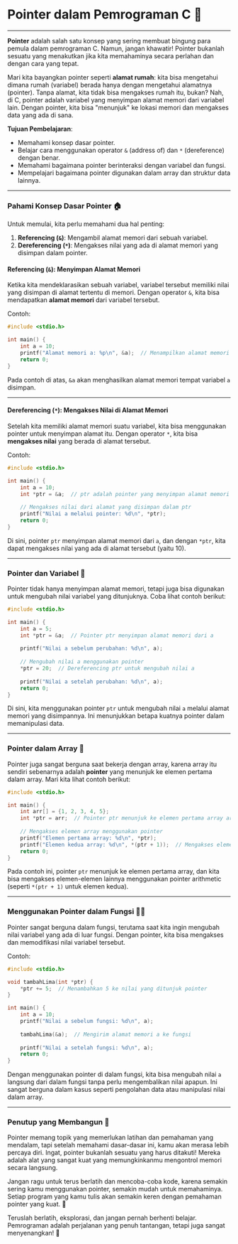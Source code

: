 # **Pointer dalam Pemrograman C** 🧭

---

**Pointer** adalah salah satu konsep yang sering membuat bingung para pemula dalam pemrograman C. Namun, jangan khawatir! Pointer bukanlah sesuatu yang menakutkan jika kita memahaminya secara perlahan dan dengan cara yang tepat. 

Mari kita bayangkan pointer seperti **alamat rumah**: kita bisa mengetahui dimana rumah (variabel) berada hanya dengan mengetahui alamatnya (pointer). Tanpa alamat, kita tidak bisa mengakses rumah itu, bukan? Nah, di C, pointer adalah variabel yang menyimpan alamat memori dari variabel lain. Dengan pointer, kita bisa "menunjuk" ke lokasi memori dan mengakses data yang ada di sana.

**Tujuan Pembelajaran**:
- Memahami konsep dasar pointer.
- Belajar cara menggunakan operator `&` (address of) dan `*` (dereference) dengan benar.
- Memahami bagaimana pointer berinteraksi dengan variabel dan fungsi.
- Mempelajari bagaimana pointer digunakan dalam array dan struktur data lainnya.

---

### **Pahami Konsep Dasar Pointer** 🏠

Untuk memulai, kita perlu memahami dua hal penting:
1. **Referencing (`&`)**: Mengambil alamat memori dari sebuah variabel.
2. **Dereferencing (`*`)**: Mengakses nilai yang ada di alamat memori yang disimpan dalam pointer.

#### **Referencing (`&`)**: Menyimpan Alamat Memori

Ketika kita mendeklarasikan sebuah variabel, variabel tersebut memiliki nilai yang disimpan di alamat tertentu di memori. Dengan operator `&`, kita bisa mendapatkan **alamat memori** dari variabel tersebut.

Contoh:
```c
#include <stdio.h>

int main() {
    int a = 10;
    printf("Alamat memori a: %p\n", &a);  // Menampilkan alamat memori a
    return 0;
}
```
Pada contoh di atas, `&a` akan menghasilkan alamat memori tempat variabel `a` disimpan.

---

#### **Dereferencing (`*`)**: Mengakses Nilai di Alamat Memori

Setelah kita memiliki alamat memori suatu variabel, kita bisa menggunakan pointer untuk menyimpan alamat itu. Dengan operator `*`, kita bisa **mengakses nilai** yang berada di alamat tersebut.

Contoh:
```c
#include <stdio.h>

int main() {
    int a = 10;
    int *ptr = &a;  // ptr adalah pointer yang menyimpan alamat memori a
    
    // Mengakses nilai dari alamat yang disimpan dalam ptr
    printf("Nilai a melalui pointer: %d\n", *ptr);
    return 0;
}
```
Di sini, pointer `ptr` menyimpan alamat memori dari `a`, dan dengan `*ptr`, kita dapat mengakses nilai yang ada di alamat tersebut (yaitu 10).

---

### **Pointer dan Variabel** 🔗

Pointer tidak hanya menyimpan alamat memori, tetapi juga bisa digunakan untuk mengubah nilai variabel yang ditunjuknya. Coba lihat contoh berikut:

```c
#include <stdio.h>

int main() {
    int a = 5;
    int *ptr = &a;  // Pointer ptr menyimpan alamat memori dari a
    
    printf("Nilai a sebelum perubahan: %d\n", a);
    
    // Mengubah nilai a menggunakan pointer
    *ptr = 20;  // Dereferencing ptr untuk mengubah nilai a
    
    printf("Nilai a setelah perubahan: %d\n", a);
    return 0;
}
```
Di sini, kita menggunakan pointer `ptr` untuk mengubah nilai `a` melalui alamat memori yang disimpannya. Ini menunjukkan betapa kuatnya pointer dalam memanipulasi data.

---

### **Pointer dalam Array** 🧮

Pointer juga sangat berguna saat bekerja dengan array, karena array itu sendiri sebenarnya adalah **pointer** yang menunjuk ke elemen pertama dalam array. Mari kita lihat contoh berikut:

```c
#include <stdio.h>

int main() {
    int arr[] = {1, 2, 3, 4, 5};
    int *ptr = arr;  // Pointer ptr menunjuk ke elemen pertama array arr
    
    // Mengakses elemen array menggunakan pointer
    printf("Elemen pertama array: %d\n", *ptr);
    printf("Elemen kedua array: %d\n", *(ptr + 1));  // Mengakses elemen kedua
    return 0;
}
```
Pada contoh ini, pointer `ptr` menunjuk ke elemen pertama array, dan kita bisa mengakses elemen-elemen lainnya menggunakan pointer arithmetic (seperti `*(ptr + 1)` untuk elemen kedua).

---

### **Menggunakan Pointer dalam Fungsi** 🧑‍💻

Pointer sangat berguna dalam fungsi, terutama saat kita ingin mengubah nilai variabel yang ada di luar fungsi. Dengan pointer, kita bisa mengakses dan memodifikasi nilai variabel tersebut.

Contoh:
```c
#include <stdio.h>

void tambahLima(int *ptr) {
    *ptr += 5;  // Menambahkan 5 ke nilai yang ditunjuk pointer
}

int main() {
    int a = 10;
    printf("Nilai a sebelum fungsi: %d\n", a);
    
    tambahLima(&a);  // Mengirim alamat memori a ke fungsi
    
    printf("Nilai a setelah fungsi: %d\n", a);
    return 0;
}
```
Dengan menggunakan pointer di dalam fungsi, kita bisa mengubah nilai `a` langsung dari dalam fungsi tanpa perlu mengembalikan nilai apapun. Ini sangat berguna dalam kasus seperti pengolahan data atau manipulasi nilai dalam array.

---

### **Penutup yang Membangun** 🌟

Pointer memang topik yang memerlukan latihan dan pemahaman yang mendalam, tapi setelah memahami dasar-dasar ini, kamu akan merasa lebih percaya diri. Ingat, pointer bukanlah sesuatu yang harus ditakuti! Mereka adalah alat yang sangat kuat yang memungkinkanmu mengontrol memori secara langsung. 

Jangan ragu untuk terus berlatih dan mencoba-coba kode, karena semakin sering kamu menggunakan pointer, semakin mudah untuk memahaminya. Setiap program yang kamu tulis akan semakin keren dengan pemahaman pointer yang kuat. 💪

Teruslah berlatih, eksplorasi, dan jangan pernah berhenti belajar. Pemrograman adalah perjalanan yang penuh tantangan, tetapi juga sangat menyenangkan! 🚀
